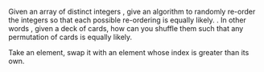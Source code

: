 Given an array of distinct integers , give an algorithm to randomly re-order the integers so that each possible re-ordering is equally likely. . In other words , given a deck of cards, how can you shuffle them such that any permutation of cards is equally likely. 


Take an element, swap it with an element whose index is greater than its own. 
